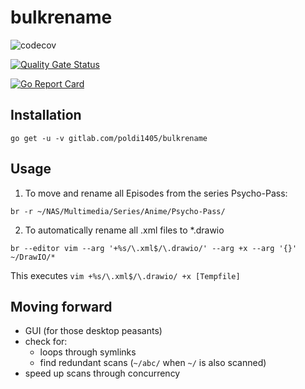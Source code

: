 # bulkrename

![codecov](https://codecov.io/gl/poldi1405/bulkrename/branch/develop/graph/badge.svg?token=656MXKJG7U)

[![Quality Gate Status](https://sonarcloud.io/api/project_badges/measure?project=poldi1405_bulkrename&metric=alert_status)](https://sonarcloud.io/dashboard?id=poldi1405_bulkrename)

[![Go Report Card](https://goreportcard.com/badge/gitlab.com/poldi1405/bulkrename)](https://goreportcard.com/report/gitlab.com/poldi1405/bulkrename)

## Installation

```
go get -u -v gitlab.com/poldi1405/bulkrename
```

## Usage

1. To move and rename all Episodes from the series Psycho-Pass:

```
br -r ~/NAS/Multimedia/Series/Anime/Psycho-Pass/
```

2. To automatically rename all .xml files to \*.drawio

```
br --editor vim --arg '+%s/\.xml$/\.drawio/' --arg +x --arg '{}' ~/DrawIO/*
```

This executes `vim +%s/\.xml$/\.drawio/ +x [Tempfile]`

## Moving forward

- GUI (for those desktop peasants)
- check for:
	- loops through symlinks
	- find redundant scans (`~/abc/` when `~/` is also scanned)
- speed up scans through concurrency

